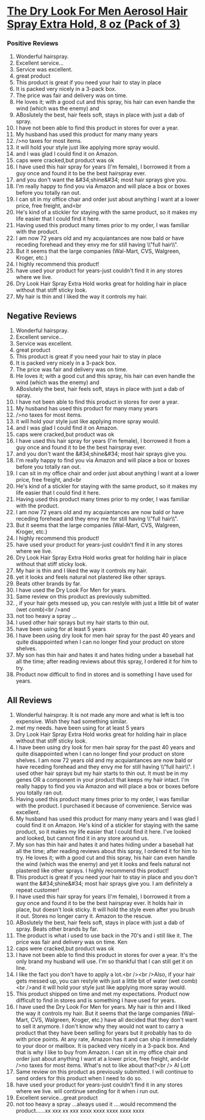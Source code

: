 # [The Dry Look For Men Aerosol Hair Spray Extra Hold, 8 oz (Pack of 3)](https://products.checkmycream.com/products/The-Dry-Look-For-Men-Aerosol-Hair-Spray-Extra-Hold-8-oz-(Pack-of-3).html)

### Positive Reviews

<ol>
      <li>Wonderful hairspray.</li>
      <li>Excellent  service...</li>
      <li>Service was excellent.</li>
      <li>great product</li>
      <li>This product is great if you need your hair to stay in place</li>
      <li>It is packed very nicely in a 3-pack box.</li>
      <li>The price was fair and delivery was on time.</li>
      <li>He loves it; with a good cut and this spray, his hair can even handle the wind (which was the enemy) and</li>
      <li>ABoslutely the best, hair feels soft, stays in place  with just a dab of spray.</li>
      <li>I have not been able to find this product in stores for over a year.  </li>
      <li>My husband has used this product for many many years</li>
      <li>/&gt;no taxes for most items.  </li>
      <li>it will hold your style just like applying more spray would.</li>
      <li>and I was glad I could find it on Amazon.  </li>
      <li>caps were cracked,but product was ok</li>
      <li>I have used this hair spray for years (I&#x27;m female), I borrowed it from a guy once and found it to be the best hairspray ever.</li>
      <li>and you don&#x27;t want the &amp;#34;shine&amp;#34; most hair sprays give you.</li>
      <li>I&#x27;m really happy to find you via Amazon and will place a box or boxes before you totally ran out.</li>
      <li>I can sit in my office chair and order just about anything I want at a lower price, free freight, and&lt;br</li>
      <li>He&#x27;s kind of a stickler for staying with the same product, so it makes my life easier that I could find it here.  </li>
      <li>Having used this product many times prior to my order, I was familiar with the product.  </li>
      <li>I am now 72 years old and my acquiantances are now bald or have receding forehead and they envy me for still having \\&quot;full hair\\&quot;.</li>
      <li>But it seems that the large companies (Wal-Mart, CVS, Walgreen, Kroger, etc.)</li>
      <li>I highly recommend this product!</li>
      <li>have used your product for years-just couldn&#x27;t find it in any stores where we live.</li>
      <li>Dry Look Hair Spray Extra Hold works great for holding hair in place without that stiff sticky look.</li>
      <li>My hair is thin and I liked the way it controls my hair.  </li>
</ol>


<h2>Negative Reviews</h2>
<ol>
<li> Wonderful hairspray.</li>
<li> Excellent  service...</li>
<li> Service was excellent.</li>
<li> great product</li>
<li> This product is great if you need your hair to stay in place</li>
<li> It is packed very nicely in a 3-pack box.</li>
<li> The price was fair and delivery was on time.</li>
<li> He loves it; with a good cut and this spray, his hair can even handle the wind (which was the enemy) and</li>
<li> ABoslutely the best, hair feels soft, stays in place  with just a dab of spray.</li>
<li> I have not been able to find this product in stores for over a year.  </li>
<li> My husband has used this product for many many years</li>
<li> /&gt;no taxes for most items.  </li>
<li> it will hold your style just like applying more spray would.</li>
<li> and I was glad I could find it on Amazon.  </li>
<li> caps were cracked,but product was ok</li>
<li> I have used this hair spray for years (I&#x27;m female), I borrowed it from a guy once and found it to be the best hairspray ever.</li>
<li> and you don&#x27;t want the &amp;#34;shine&amp;#34; most hair sprays give you.</li>
<li> I&#x27;m really happy to find you via Amazon and will place a box or boxes before you totally ran out.</li>
<li> I can sit in my office chair and order just about anything I want at a lower price, free freight, and&lt;br</li>
<li> He&#x27;s kind of a stickler for staying with the same product, so it makes my life easier that I could find it here.  </li>
<li> Having used this product many times prior to my order, I was familiar with the product.  </li>
<li> I am now 72 years old and my acquiantances are now bald or have receding forehead and they envy me for still having \\&quot;full hair\\&quot;.</li>
<li> But it seems that the large companies (Wal-Mart, CVS, Walgreen, Kroger, etc.)</li>
<li> I highly recommend this product!</li>
<li> have used your product for years-just couldn&#x27;t find it in any stores where we live.</li>
<li> Dry Look Hair Spray Extra Hold works great for holding hair in place without that stiff sticky look.</li>
<li> My hair is thin and I liked the way it controls my hair.  </li>
<li> yet it looks and feels natural not plastered like other sprays.</li>
<li> Beats other brands by far.</li>
<li> I have used the Dry Look For Men for years.  </li>
<li> Same review on this product as previously submitted.</li>
<li> , if your hair gets messed up, you can restyle with just a little bit of water (wet comb)&lt;br /&gt;and</li>
<li> not too heavy a spray ...</li>
<li> I used other hair sprays but my hair starts to thin out.</li>
<li> have been using for at least 5 years</li>
<li> I have been using dry look for men hair spray for the past 40 years and quite disappointed when I can no longer find your product on store shelves.</li>
<li> My son has thin hair and hates it and hates hiding under a baseball hat all the time; after reading reviews about this spray, I ordered it for him to try.</li>
<li> Product now difficult to find in stores and is something I have used for years.</li>
</ol>

<h2>All Reviews</h2>

<ol>
    <li> Wonderful hairspray. It is not made any more and what is left is too expensive. Wish they had something similar.</li>
    <li> met my needs. have been using for at least 5 years</li>
    <li> Dry Look Hair Spray Extra Hold works great for holding hair in place without that stiff sticky look.</li>
    <li> I have been using dry look for men hair spray for the past 40 years and quite disappointed when I can no longer find your product on store shelves. I am now 72 years old and my acquiantances are now bald or have receding forehead and they envy me for still having \\&quot;full hair\\&quot;. I used other hair sprays but my hair starts to thin out. It must be in my genes OR a component in your product that keeps my hair intact. I&#x27;m really happy to find you via Amazon and will place a box or boxes before you totally ran out.</li>
    <li> Having used this product many times prior to my order, I was familiar with the product.  I purchased it because of convenience. Service was excellent.</li>
    <li> My husband has used this product for many many years and I was glad I could find it on Amazon.  He&#x27;s kind of a stickler for staying with the same product, so it makes my life easier that I could find it here.  I&#x27;ve looked and looked, but cannot find it in any store around us.</li>
    <li> My son has thin hair and hates it and hates hiding under a baseball hat all the time; after reading reviews about this spray, I ordered it for him to try. He loves it; with a good cut and this spray, his hair can even handle the wind (which was the enemy) and yet it looks and feels natural not plastered like other sprays. I highly recommend this product!</li>
    <li> This product is great if you need your hair to stay in place and you don&#x27;t want the &amp;#34;shine&amp;#34; most hair sprays give you. I am definitely a repeat customer!</li>
    <li> I have used this hair spray for years (I&#x27;m female), I borrowed it from a guy once and found it to be the best hairspray ever. It holds hair in place, but doesn&#x27;t look sticky. It will hold the style even after you brush it out. Stores no longer carry it. Amazon to the rescue.</li>
    <li> ABoslutely the best, hair feels soft, stays in place  with just a dab of spray. Beats other brands by far.</li>
    <li> The product is what i used to use back in the 70&#x27;s and i still like it. The price was fair and delivery was on time. Ken</li>
    <li> caps were cracked,but product was ok</li>
    <li> I have not been able to find this product in stores for over a year.  It&#x27;s the only brand my husband will use.  I&#x27;m so thankful that I can still get it on line.</li>
    <li> I like the fact you don&#x27;t have to apply a lot.&lt;br /&gt;&lt;br /&gt;Also, if your hair gets messed up, you can restyle with just a little bit of water (wet comb)&lt;br /&gt;and it will hold your style just like applying more spray would.</li>
    <li> This product shipped on time and met my expectations. Product now difficult to find in stores and is something I have used for years.</li>
    <li> I have used the Dry Look For Men for years.  My hair is thin and I liked the way it controls my hair.  But it seems that the large companies (Wal-Mart, CVS, Walgreen, Kroger, etc.) have all decided that they don&#x27;t want to sell it anymore.  I don&#x27;t know why they would not want to carry a product that they have been selling for years but it probably has to do with price points. At any rate, Amazon has it and can ship it immediately to your door or mailbox.  It is packed very nicely in a 3-pack box. And that is why I like to buy from Amazon.  I can sit in my office chair and order just about anything I want at a lower price, free freight, and&lt;br /&gt;no taxes for most items.  What&#x27;s not to like about that?&lt;br /&gt;  Al Lott</li>
    <li> Same review on this product as previously submitted. I will continue to send orders for this product when I need to do so.</li>
    <li> have used your product for years-just couldn&#x27;t find it in any stores where we live. will continue sending for it when i run out.</li>
    <li> Excellent  service...great product</li>
    <li> not too heavy a spray ...always used it ....would recommend the product......xx xxx xx xxx xxxx xxxx xxxx xxxx xxxx</li>
</ol>




